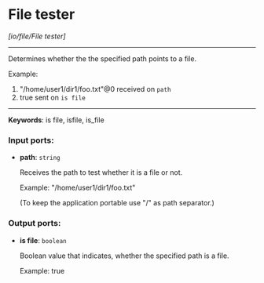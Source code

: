 # File tester

_[io/file/File tester]_

---

Determines whether the the specified path points to a file.  
  
Example:  
1. "/home/user1/dir1/foo.txt"@0 received on `path`  
2. true sent on `is file`  

---

__Keywords__: is file, isfile, is_file

### Input ports:

* __path__: ` string `

    Receives the path to test whether it is a file or not.
    
    Example:
    "/home/user1/dir1/foo.txt"
    
    (To keep the application portable use "/" as path separator.)

### Output ports:

* __is file__: ` boolean `

    Boolean value that indicates, whether the specified path is a file.
    
    Example:
    true

